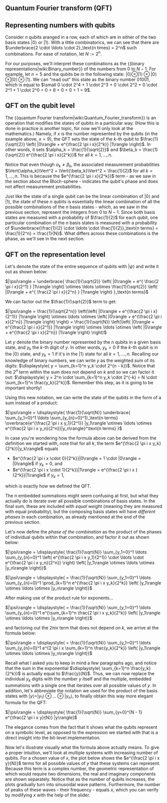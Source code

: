 ## Quantum Fourier transform (QFT)

## Representing numbers with qubits

Consider $n$ qubits aranged in a row, each of which are in either of the two basis states $|0\rangle$ or $|1\rangle$. With a little combinatorics, we can see that there are $\underbrace{2 \cdot \ldots \cdot 2}_\text{n times} = 2^n$ such combinations. For ease of notation, let $N := 2^n$.

For our purposes, we'll interpret these combinations as the {{binary representations|wiki:Binary_number}} of the numbers from $0$ to $N - 1$. For example, let $n = 5$ and the qubits be in the following state: $|0\rangle \otimes |1\rangle \otimes |0\rangle \otimes |0\rangle \otimes |1\rangle$. We can "read out" this state as the binary number $01001$, which is equal to $\small 0 \cdot 2^4 + 1 \cdot 2^3 + 0 \cdot 2^2 + 0 \cdot 2^1 + 1 \cdot 2^0 = 0 + 8 + 0 + 0 + 1 = 9$.

## QFT on the qubit level

The {{quantum Fourier transform|wiki:Quantum_Fourier_transform}} is an operation that modifies the states of qubits in a particular way. (How this is done in practice is another topic, for now we'll only look at the mathematics.) Namely, if $x$ is the number represented by the qubits (in the example above, $x = 9$), the QFT sets the state of the $k$-th qubit to $\frac{1}{\sqrt{2}} \left( |0\rangle + e^{\frac{2 \pi i x}{2^k}} |1\rangle \right)$. In other words, it sets $\alpha_k = \frac{1}{\sqrt{2}}$ and $\beta_k = \frac{1}{\sqrt{2}} e^{\frac{2 \pi i x}{2^k}}$ for all $k = 1, ..., n$.

Notice that even though $\alpha_k \neq \beta_k$, the associated measurement probabilities $\Vert{\alpha_k}\Vert^2 = \Vert{\beta_k}\Vert^2 = \frac{1}{2}$ for all $k = 1, ..., n$. This is because the $e^{\frac{2 \pi i x}{2^k}}$ term - as we saw in the section about the Bloch-sphere - indicates the qubit's phase and does not affect measurement probabilities.

Just like the state of a single qubit can be the linear combination of $|0\rangle$ and $|1\rangle$, the state of these $n$ qubits is essentially the linear combination of all the possible combinations of the $n$ basis states - which, as we saw in the previous section, represent the integers from $0$ to $N - 1$. Since both basis states are measured with a probability of $\frac{1}{2}$ for each qubit, one particular combination of the $n$ basis states is measured with a probability of $\underbrace{\frac{1}{2} \cdot \ldots \cdot \frac{1}{2}}_\text{n terms} = \frac{1}{2^n} = \frac{1}{N}$. What differs across these combinations is the phase, as we'll see in the next section.

## QFT on the representation level

Let's denote the state of the entire sequence of qubits with $|\psi\rangle$ and write it out as shown below:

$|\psi\rangle = \underbrace{ \frac{1}{\sqrt{2}} \left( |0\rangle + e^{ \frac{2 \pi i x}{2^1} } |1\rangle \right) \otimes \ldots \otimes \frac{1}{\sqrt{2}} \left( |0\rangle + e^{ \frac{2 \pi i x}{2^n} } |1\rangle \right) }_\text{n terms}$

We can factor out the $\frac{1}{\sqrt{2}}$ term to get:

$|\psi\rangle = \frac{1}{\sqrt{2^n}} \left(\left( |0\rangle + e^{\frac{2 \pi i x}{2^1}} |1\rangle \right) \otimes \ldots \otimes \left( |0\rangle + e^{\frac{2 \pi i x}{2^n}} |1\rangle \right) \right) = \frac{1}{\sqrt{N}} \left(\left( |0\rangle + e^{\frac{2 \pi i x}{2^1}} |1\rangle \right) \otimes \ldots \otimes \left( |0\rangle + e^{\frac{2 \pi i x}{2^n}} |1\rangle \right) \right)$

Let $y$ denote the binary number represented by the $n$ qubits in a given basis state, and $y_k$ the $k$-th digit of $y$. In other words, $y_k = 0$ if the $k$-th qubit is in the $|0\rangle$ state, and $y_k = 1$ if it's in the $|1\rangle$ state for all $k = 1, \ldots, n$. Recalling our knowledge of binary numbers, we can write $y$ as the weighted sum of its digits: $\displaystyle{ y = \sum_{k=1}^n y_k \cdot 2^{n - k}}$. Notice that the $2^n$ term within the sum does not depend on $k$ and so we can factor it out: $\displaystyle{ y = 2^n \cdot \sum_{k=1}^n y_k \cdot 2^{-k} = N \cdot \sum_{k=1}^n \frac{y_k}{2^k}}$. Remember this step, as it is going to be important shortly!

Using this new notation, we can write the state of the qubits in the form of a sum instead of a product:

$|\psi\rangle = \displaystyle{ \frac{1}{\sqrt{N}} \underbrace{ \sum_{y_1=0}^1 \ldots \sum_{y_{n}=0}^1}_\text{n terms} \overbrace{e^{\frac{2 \pi i x y_1}{2^1}} |y_1\rangle \otimes \ldots \otimes e^{\frac{2 \pi i x y_n}{2^n}}|y_n\rangle}^\text{n terms} }$

In case you're wondering how the formula above can be derived from the definition we started with, note that for all $k$, the term $e^{\frac{2 \pi i x y_k}{2^k}}|y_k\rangle$ equals

- $e^{\frac{2 \pi i x \cdot 0}{2^k}}|0\rangle = 1 \cdot |0\rangle = |0\rangle$ if $y_k = 0$, and
- $e^{\frac{2 \pi i x \cdot 1}{2^k}}|1\rangle = e^{\frac{2 \pi i x }{2^k}}|1\rangle$ if $y_k = 1$, 

which is exactly how we defined the QFT.

The $n$ embedded summations might seem confusing at first, but what they actually do is iterate over all possible combinations of basis states. In the final sum, these are included with *equal weight* (meaning they are measured with equal probability), but the composing basis states will have *different phases* in each combination, as already mentioned at the end of the previous section.

Let's now define the *phase of the combination* as the product of the phases of individual qubits within that combination, and factor it out as shown below:

$|\psi\rangle = \displaystyle{ \frac{1}{\sqrt{N}} \sum_{y_1=0}^1 \ldots \sum_{y_{n}=0}^1 \left( e^{\frac{2 \pi i x y_1}{2^1}} \cdot \ldots \cdot e^{\frac{2 \pi i x y_n}{2^n}} \right) \left( |y_1\rangle \otimes \ldots \otimes |y_n\rangle \right)}$

$|\psi\rangle = \displaystyle{ = \frac{1}{\sqrt{N}} \sum_{y_1=0}^1 \ldots \sum_{y_{n}=0}^1 \prod_{k=1}^n e^{\frac{2 \pi i x y_k}{2^k}} \left( |y_1\rangle \otimes \ldots \otimes |y_n\rangle \right)}$

After making use of the product rule for exponents...

$|\psi\rangle = \displaystyle{ = \frac{1}{\sqrt{N}} \sum_{y_1=0}^1 \ldots \sum_{y_{n}=0}^1 e^{\sum_{k=1}^n \frac{2 \pi i x y_k}{2^k}} \left( |y_1\rangle \otimes \ldots \otimes |y_n\rangle \right)}$

and factoring out the $2 \pi i x$ term that does not depend on $k$, we arrive at the formula below:

$|\psi\rangle = \displaystyle{ = \frac{1}{\sqrt{N}} \sum_{y_1=0}^1 \ldots \sum_{y_{n}=0}^1 e^{2 \pi i x \sum_{k=1}^n \frac{y_k}{2^k}} \left( |y_1\rangle \otimes \ldots \otimes |y_n\rangle \right)}$

Recall what I asked you to keep in mind a few paragraphs ago, and notice that the sum in the exponential $\displaystyle{ \sum_{k=1}^n \frac{y_k}{2^k}}$ is actually equal to $\frac{y}{N}$. Thus, we can now replace the individual $y_k$ digits with the number $y$ itself and the multiple, embedded summations with a single one that iterates over all possible values of $y$. In addition, let's abbreviate the notation we used for the product of the basis states with $|y\rangle = |y_1\rangle \otimes \ldots \otimes |y_n\rangle$, to finally obtain this way more elegant formula for the QFT:

$|\psi\rangle = \displaystyle{ \frac{1}{\sqrt{N}} \sum_{y=0}^{N - 1} e^{\frac{2 \pi i x y}{N}} |y\rangle}$

The elegance comes from the fact that it shows what the qubits represent on a symbolic level, as opposed to the expression we started with that is a direct insight into the bit-level implementation.

Now let's illustrate visually what the formula above actually means. To give a proper intuition, we'll look at multiple systems with increasing number of qubits. For a chosen value of $x$, the plot below shows the $e^{\frac{2 \pi i x y}{N}}$ terms for all possible values of $y$ that these systems can represent. Because this term is a complex number, the geometric representation of which would require two dimensions, the real and imaginary components are shown separately. Notice that as the number of qubits increases, the plots gradually turn into sinusoidal wave patterns. Furthermore, the number of peaks of these waves - their frequency - equals $x$, which you can verify by modifying $x$ with the help of the slider.


<!-- TODO a lot, e.g. remove and link to binary numbers, insert interactive plot that shows the waves! -->
